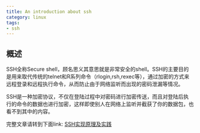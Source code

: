 ```yaml
---
title: An introduction about ssh
category: linux
tags:
- ssh
---
```


## 概述

SSH全称Secure shell，顾名思义其意思就是非常安全的shell。SSH的主要目的是用来取代传统的telnet和R系列命令（rlogin,rsh,rexec等），通过加密的方式来远程登录和远程执行命令，从而防止由于网络监听而出现的密码泄漏等情况。

SSH是一种加密协议，不仅在登陆过程中对密码进行加密传送，而且对登陆后执行的命令的数据也进行加密，这样即使别人在网络上监听并截获了你的数据包，也看不到其中的内容。
   
<!--more--> 

完整文章请转到下面link:
[SSH实现原理及实践](https://pan.baidu.com/s/1dFKe4X7)
